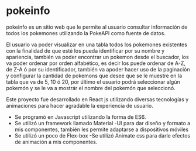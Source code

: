 # pokeinfo
pokeinfo es un sitio web que le permite al usuario consultar información de todos los pokemones utilizando la PokeAPI como fuente de datos.

El usuario va poder visualizar en una tabla todos los pokemones existentes con la finalidad de que esté los pueda identificar por su nombre y apariencia, también va poder encontrar un pokemon desde el buscador, los va poder ordenar por orden alfabético, es decir los puede ordenar de A-Z, de Z-A ó por su identificador, también va apoder hacer uso de la paginación y configurar la cantidad de pokemons que desee que se le muestre en la tabla que va de 5, 10 ó 20, por último el usuario podrá seleccionar algún pokemón y se le va a mostrár el nombre del pokemón que seleccionó.

Este proyecto fue desarrollado en React js utilizando diversas tecnologías y animaciones para hacer agradable la experiencia de usuario.

- Se programó en Javascript utilizando la forma de ES6.
- Se utilizó un framework llamado Material -UI para dar diseño y formato a mis componentes, también les permite adaptarse a dispositivos móviles
-  Se utilizó un poco de Flex-box 
-Se utilizó Animate css para darle efectos de animación a mis componentes. 

